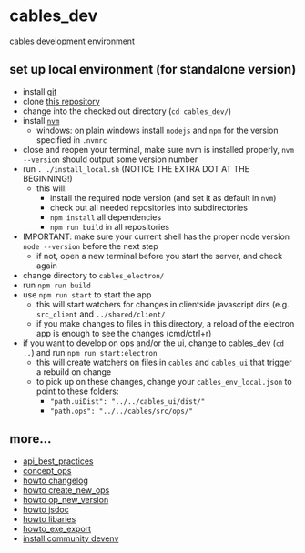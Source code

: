 # cables_dev

cables development environment

## set up local environment (for standalone version)

- install [git](https://github.com/git-guides/install-git)
- clone [this repository](https://github.com/cables-gl/cables_dev)
- change into the checked out directory (`cd cables_dev/`)
- install [`nvm`](https://github.com/nvm-sh/nvm#install--update-script)
    - windows: on plain windows install `nodejs` and `npm` for the version specified in `.nvmrc`
- close and reopen your terminal, make sure nvm is installed properly, `nvm --version` should output some version number
- run `. ./install_local.sh` (NOTICE THE EXTRA DOT AT THE BEGINNING!)
  - this will:
    - install the required node version (and set it as default in `nvm`)
    - check out all needed repositories into subdirectories
    - `npm install` all dependencies
    - `npm run build` in all repositories
- IMPORTANT: make sure your current shell has the proper node version `node --version` before the next step
  - if not, open a new terminal before you start the server, and check again
- change directory to `cables_electron/`
- run `npm run build`
- use `npm run start` to start the app
    - this will start watchers for changes in clientside javascript dirs (e.g. `src_client` and `../shared/client/`
    - if you make changes to files in this directory, a reload of the electron app is enough to see the changes (cmd/ctrl+r)
- if you want to develop on ops and/or the ui, change to cables_dev (`cd ..`) and run `npm run start:electron`
    - this will create watchers on files in `cables` and `cables_ui` that trigger a rebuild on change
    - to pick up on these changes, change your `cables_env_local.json` to point to these folders:
        - `"path.uiDist": "../../cables_ui/dist/"`
        - `"path.ops": "../../cables/src/ops/"`

## more...
- [api_best_practices](docs/api_best_practices.md)
- [concept_ops](docs/concept_ops.md)
- [howto changelog](docs/howto_changelog.md)
- [howto create_new_ops](docs/howto_create_new_ops.md)
- [howto op_new_version](docs/howto_op_new_version.md)
- [howto jsdoc](docs/howto_jsdoc.md)
- [howto libaries](docs/howto_libraries.md)
- [howto_exe_export](docs/howto_exe_export.md)
- [install community devenv](docs/install.md)
